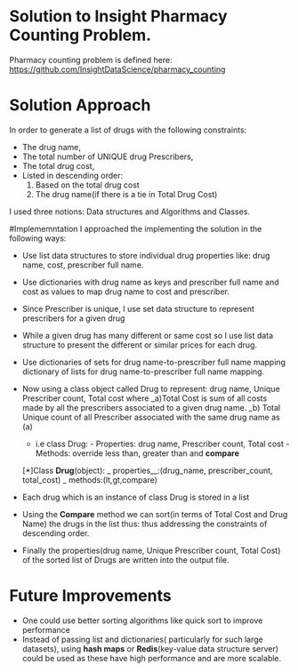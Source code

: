 
# Solution to Insight Pharmacy Counting Problem.
  Pharmacy counting problem is defined here:
  https://github.com/InsightDataScience/pharmacy_counting

# Solution Approach
In order to generate a list of drugs with the following constraints:
 - The drug name,
 - The total number of UNIQUE drug Prescribers,
 - The total drug cost,
 - Listed in descending order:
    1) Based on the total drug cost
    2) The drug name(if there is a tie in Total Drug Cost)

  I used three notions: Data structures and Algorithms and Classes.

 #Implememntation
 I approached the implementing the solution in the following ways:
  - Use list data structures to store individual drug properties like: drug name, cost,
     prescriber full name.
  - Use dictionaries with drug name as keys and prescriber full name and cost as values
    to map drug name to cost and prescriber.
  - Since Prescriber is unique, I use set data structure to represent prescribers for a given drug
  - While a given drug has many different or same cost so I use list data structure to present
  the different or similar prices for each drug.

  - Use dictionaries of sets for drug name-to-prescriber full name mapping
     dictionary of lists for drug name-to-prescriber full name mapping.

  - Now using a class object called Drug to represent: drug name, Unique Prescriber count, Total cost
  where
    _a)Total Cost is sum of all costs made by all the prescribers associated to a given drug name.
    _b) Total Unique count of all Prescriber associated with the same drug name as (a)

     - i.e class Drug:
             - Properties: drug name, Prescriber count, Total cost
             - Methods: override less than, greater than and __compare__

    [*]Class __Drug__(object):
            _ properties__:(drug_name, prescriber_count, total_cost)
            _ methods:(lt,gt,compare)

  - Each drug which is an instance of class Drug is stored in a list
  - Using the __Compare__ method we can sort(in terms of Total Cost and Drug Name) the drugs in the list thus:
    thus addressing the constraints of descending order.

  - Finally the properties(drug name, Unique Prescriber count, Total Cost) of the sorted list of Drugs
  are written into the output file.


  # Future Improvements
  - One could use better sorting algorithms like quick sort to improve performance
  - Instead of passing list and dictionaries( particularly for such large datasets),
   using __hash maps__ or __Redis__(key-value data structure server) could be used as
    these have high performance and are more scalable.


